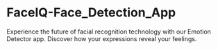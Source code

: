 # FaceIQ-Face_Detection_App
Experience the future of facial recognition technology with our Emotion Detector app. Discover how your expressions reveal your feelings.
